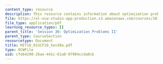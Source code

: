 ```yaml
---
content_type: resource
description: This resource contains information about optimization problems II.
file: https://ol-ocw-studio-app-production.s3.amazonaws.com/courses/18-01sc-single-variable-calculus-fall-2010/cfe6429026ae441c61a097904ccda0cb_MIT18_01SCF10_Ses30a.pdf
file_type: application/pdf
learning_resource_types: []
parent_title: 'Session 30: Optimization Problems II'
parent_type: CourseSection
resourcetype: Document
title: MIT18_01SCF10_Ses30a.pdf
type: OCWFile
uid: cfe64290-26ae-441c-61a0-97904ccda0cb
---
```

